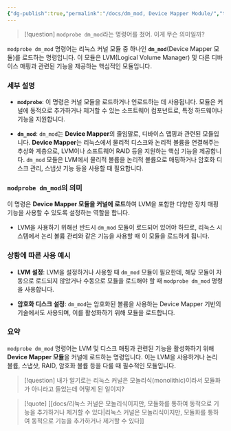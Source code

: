 ```yaml
---
{"dg-publish":true,"permalink":"/docs/dm_mod, Device Mapper Module/","title":"dm_mod, Device Mapper Module"}
---
```



> [!question] `modprobe dm_mod`라는 명령어를 쳤어. 이게 무슨 의미일까?

`modprobe dm_mod` 명령어는 리눅스 커널 모듈 중 하나인 **`dm_mod`**(Device Mapper 모듈)를 로드하는 명령입니다. 이 모듈은 LVM(Logical Volume Manager) 및 다른 디바이스 매핑과 관련된 기능을 제공하는 핵심적인 모듈입니다.

### 세부 설명

- **`modprobe`**: 이 명령은 커널 모듈을 로드하거나 언로드하는 데 사용됩니다. 모듈은 커널에 동적으로 추가하거나 제거할 수 있는 소프트웨어 컴포넌트로, 특정 하드웨어나 기능을 지원합니다.
  
- **`dm_mod`**: `dm_mod`는 **Device Mapper**의 줄임말로, 디바이스 맵핑과 관련된 모듈입니다. **Device Mapper**는 리눅스에서 물리적 디스크와 논리적 볼륨을 연결해주는 추상화 계층으로, LVM이나 소프트웨어 RAID 등을 지원하는 핵심 기능을 제공합니다. `dm_mod` 모듈은 LVM에서 물리적 볼륨을 논리적 볼륨으로 매핑하거나 암호화 디스크 관리, 스냅샷 기능 등을 사용할 때 필요합니다.

### `modprobe dm_mod`의 의미

이 명령은 **Device Mapper 모듈을 커널에 로드**하여 LVM을 포함한 다양한 장치 매핑 기능을 사용할 수 있도록 설정하는 역할을 합니다. 

- LVM을 사용하기 위해선 반드시 `dm_mod` 모듈이 로드되어 있어야 하므로, 리눅스 시스템에서 논리 볼륨 관리와 같은 기능을 사용할 때 이 모듈을 로드하게 됩니다.
  

### 상황에 따른 사용 예시

- **LVM 설정**: LVM을 설정하거나 사용할 때 `dm_mod` 모듈이 필요한데, 해당 모듈이 자동으로 로드되지 않았거나 수동으로 모듈을 로드해야 할 때 `modprobe dm_mod` 명령을 사용합니다.
  
- **암호화 디스크 설정**: `dm_mod`는 암호화된 볼륨을 사용하는 Device Mapper 기반의 기술에서도 사용되며, 이를 활성화하기 위해 모듈을 로드합니다.

### 요약

`modprobe dm_mod` 명령어는 LVM 및 디스크 매핑과 관련된 기능을 활성화하기 위해 **Device Mapper 모듈**을 커널에 로드하는 명령입니다. 이는 LVM을 사용하거나 논리 볼륨, 스냅샷, RAID, 암호화 볼륨 등을 다룰 때 필수적인 모듈입니다.

> [!question] 내가 알기로는 리눅스 커널은 모놀리식(monolithic)이라서 모듈화가 아니라고 들었는데 어떻게 된 일이지?

> [!quote] [[docs/리눅스 커널은 모놀리식이지만, 모듈화를 통하여 동적으로 기능을 추가하거나 제거할 수 있다\|리눅스 커널은 모놀리식이지만, 모듈화를 통하여 동적으로 기능을 추가하거나 제거할 수 있다]]
